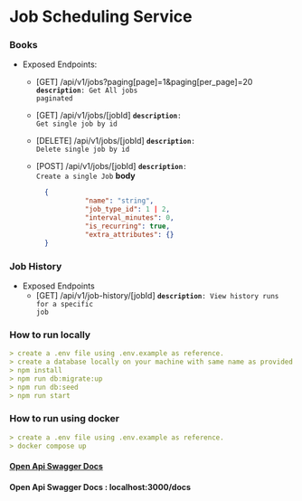 # Job Scheduling Service

### Books
* Exposed Endpoints:

  * [GET] /api/v1/jobs?paging[page]=1&paging[per_page]=20
  <code>**description**: Get All jobs paginated</code>

  * [GET] /api/v1/jobs/[jobId]
  <code>**description**: Get single job by id</code>

  * [DELETE] /api/v1/jobs/[jobId]
  <code>**description**: Delete single job by id</code>

  * [POST] /api/v1/jobs/[jobId]
  <code>**description**:  Create a single Job</code>
   **body**
    ```json
      {
                "name": "string",
                "job_type_id": 1 | 2,
                "interval_minutes": 0,
                "is_recurring": true,
                "extra_attributes": {}
      }
    ```



### Job History

* Exposed Endpoints
  * [GET] /api/v1/job-history/[jobId]
  <code>**description**: View history runs for a specific job</code>



### How to run locally
```yaml
> create a .env file using .env.example as reference.
> create a database locally on your machine with same name as provided in .env file (postgres).
> npm install
> npm run db:migrate:up
> npm run db:seed
> npm run start
```

### How to run using docker
```yaml
> create a .env file using .env.example as reference.
> docker compose up
```
#### [Open Api Swagger Docs](localhost:3000/docs)
#### Open Api Swagger Docs : localhost:3000/docs

